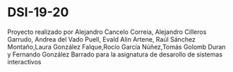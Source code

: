 # DSI-19-20
Proyecto realizado por Alejandro Cancelo Correia, Alejandro Cilleros Garrudo, Andrea del Vado Puell,
Evald Alin Artene, Raúl Sánchez Montaño,Laura González Falque,Rocío García Núñez,Tomás Golomb Duran
y Fernando González Barrado para la asignatura de desarollo de sistemas interactivos
